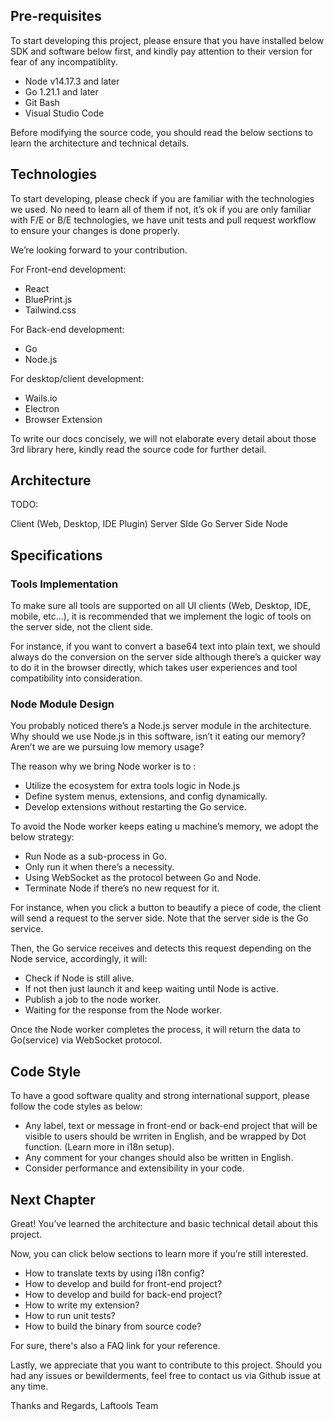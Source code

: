 ## Pre-requisites

To start developing this project, please ensure that you have installed below SDK and software below first, and kindly pay attention to their version for fear of any incompatiblity.

- Node v14.17.3 and later
- Go 1.21.1 and later
- Git Bash
- Visual Studio Code

Before modifying the source code, you should read the below sections to learn the architecture and technical details.

## Technologies

To start developing, please check if you are familiar with the technologies we used.  No need to learn all of them if not, it’s ok if you are only familiar with F/E or B/E technologies, we have unit tests and pull request workflow to ensure your changes is done properly. 

We’re looking forward to your contribution.

For Front-end development:
- React
- BluePrint.js
- Tailwind.css

For Back-end development:
- Go
- Node.js

For desktop/client development:
- Wails.io
- Electron
- Browser Extension

To write our docs concisely, we will not elaborate every detail about those 3rd library here, kindly read the source code for further detail.


## Architecture 

TODO: 

Client (Web, Desktop, IDE Plugin)
<interact with>
Server SIde Go 
<interact with>
Server Side Node


## Specifications 

### Tools Implementation

To make sure all tools are supported on all UI clients (Web, Desktop, IDE, mobile, etc…), it is recommended that we implement the logic of tools on the server side, not the client side.

For instance, if you want to convert a base64 text into plain text, we should always do the conversion on the server side although there’s a quicker way to do it in the browser directly, which takes user experiences and tool compatibility into consideration.

### Node Module Design

You probably noticed there’s a Node.js server module in the architecture. Why should we use Node.js in this software, isn’t it eating our memory? Aren’t we are we pursuing low memory usage?

The reason why we bring Node worker is to :
- Utilize the ecosystem for extra tools logic in Node.js
- Define system menus, extensions, and config dynamically.
- Develop extensions without restarting the Go service.

To avoid the Node worker keeps eating u machine’s memory, we adopt the below strategy:
- Run Node as a sub-process in Go.
- Only run it when there’s a necessity.
- Using WebSocket as the protocol between Go and Node.
- Terminate Node if there’s no new request for it.

For instance, when you click a button to beautify a piece of code, the client will send a request to the server side. Note that the server side is the Go service. 

Then, the Go service receives and detects this request depending on the Node service, accordingly, it will:  
- Check if Node is still alive.
- If not then just launch it and keep waiting until Node is active. 
- Publish a job to the node worker.
- Waiting for the response from the Node worker.

Once the Node worker completes the process, it will return the data to Go(service) via WebSocket protocol.

## Code Style

To have a good software quality and strong international support, please follow the code styles as below:
- Any label, text or message in front-end or back-end project that will be visible to users should be wrriten in English, and be wrapped by Dot function. (Learn more in i18n setup).
- Any comment for your changes should also be written in English.  
- Consider performance and extensibility in your code.



## Next Chapter

Great! You’ve learned the architecture and basic technical detail about this project. 

Now, you can click below sections to learn more if you’re still interested. 

- How to translate texts by using i18n config?
- How to develop and build for front-end project?
- How to develop and build for back-end project?
- How to write my extension?
- How to run unit tests?
- How to build the binary from source code?

For sure, there's also a FAQ link for your reference.

Lastly, we appreciate that you want to contribute to this project. Should you had any issues or bewilderments, feel free to contact us via Github issue at any time.


Thanks and Regards,
Laftools Team
